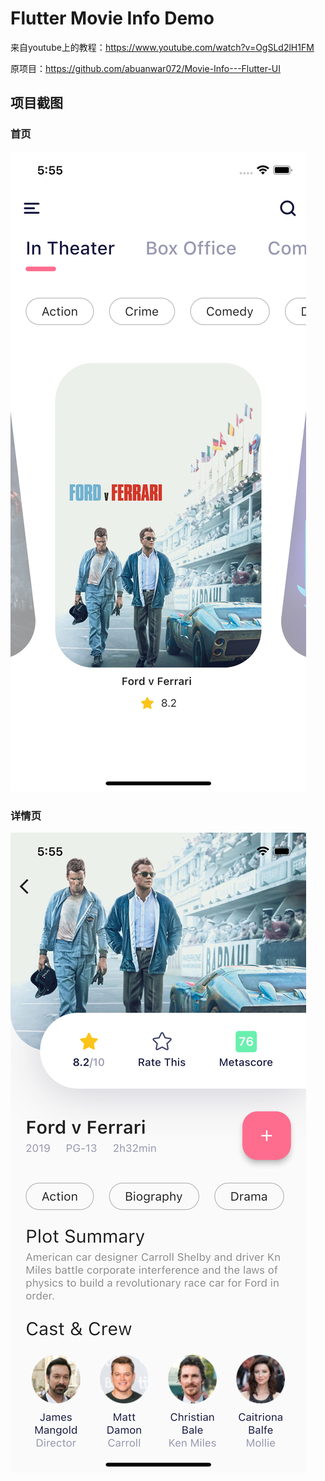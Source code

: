 # Flutter Movie Info Demo

来自youtube上的教程：https://www.youtube.com/watch?v=OgSLd2lH1FM

原项目：https://github.com/abuanwar072/Movie-Info---Flutter-UI


## 项目截图

### 首页
![首页](./screenshots/home.png)

### 详情页
![首页](./screenshots/detail.png)
